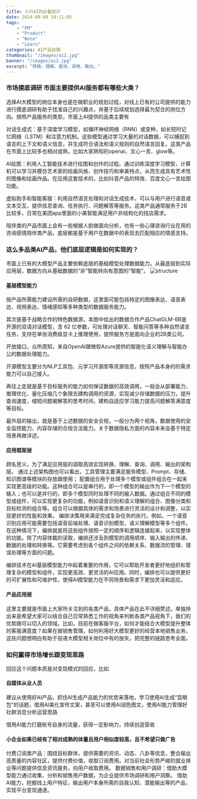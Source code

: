 ```yaml
---
title: 入行AI的必备知识
date: 2024-09-08 10:11:05
tags: 
	- "PM"
	- "Product"
	- "Note"
	- "Learn"
categories: AI产品经理
thumbnail: "/images/ai2.jpg"
banner: "/images/ai2.jpg"
excerpt: "转换、理解、查询、调用、输出。"
---
```



### 市场摸底调研 市面主要提供AI服务都有哪些大类？
选择AI大模型的岗位本身也是在做职业的规划过程，对线上已有的公司提供的能力进行摸底调研有助于找准自己的兴趣点，并基于后续规划选择最为契合的岗位方向。按照产品服务的类型，市面上AI提供的品类主要有

对话生成式：基于深度学习模型，如循环神经网络（RNN）或变种，如长短时记忆网络（LSTM）和注意力机制。这些模型通过学习大量的对话数据，可以捕捉到语言的上下文和语义信息，并生成符合语法和语义规则的自然语言回复。这类产品在市面上比较多也相对成熟，比如大家熟知的openai、文心一言、glow等。

AI绘图：利用人工智能技术进行绘图和创作的过程。通过训练深度学习模型，计算机可以学习并模仿艺术家的绘画风格、创作技巧和审美特点，从而生成具有艺术性的图像和绘画作品。在应用这套技术的，比如抖音产品的特效、百度文心一言绘图功能。

虚拟助手和智能客服：利用自然语言处理和对话生成技术，可以与用户进行语音或文本交互，提供信息查询、任务执行、问题解答等服务。这类产品通常服务于2B比较多，日常在美团app里面的小美智能满足用户非结构化的找店需求。

陪伴类的产品市面上会有一些根据人脸做面向分析，也有一些心理咨询行业在用的咨询感情陪伴类产品，底层都是基于用户在数据中的表现去匹配相应的情感支持。


### 这么多品类AI产品，他们底层逻辑是如何实现的？
市面上已有的大模型产品主要依赖底层的基础模型处理数据能力。从最底层到实际应用层，数据方向从基础数据的“非”智能转向有意图的“智能”。
![structure][image-1]

#### 基层模型能力
按产品所需能力建设所需的自研数据，这里面可能包括特定的图像表达、语音表达、视频表达、情绪感知等多种类型的数据服务能力。 

其次是基于战略合作的特色数据源，本图中给出的数据合作产品ChatGLM-6B是开源的双语对话模型，含 62 亿参数，可处理对话聊天、智能问答等多种自然语言任务，支持在单张消费级显卡上推理使用，提供服务方是面向企业的2B类公司。

开放接口，众所周知，来自OpenAI跟微软Azure提供的智能化语义理解与智能办公的数据处理能力。

开源模型主要分为NLP工具包、元学习开源库等资源信息，按照产品本身的的需求能力可以自己接入。

再往上走就是基于目标服务的能力如何保证数据的高效调用，一般会从部署能力、推理优化、量化压缩几个象限去建构调用的资源，实现减少存储数据的压力，提升查询速度，缩短问题被解答的思考时间，建构自适应学习能力提高问题解答满意度等目标。

最外层的输出，就是基于上述数据的安全合规，一般分为两个视角，数据使用的安全监控能力、内容存储的合规合法能力。关于数据隐私方面的内容未来会基于特定场景再做详述。

#### 应用框架层
顾名思义，为了满足应用层的调取高效实现转换、理解、查询、调用、输出的架构层。
通过上述架构图也可以看出，工具管理主要满足服务模型、Prompt、存储、知识图谱等模块的存放跟使用；
配置组合用于处理多个模型或组件组合在一起来实现更高级的功能。这种组合可以是串行的，即一个模型的输出作为下一个模型的输入；也可以是并行的，即多个模型同时处理不同的输入数据。通过组合不同的模型或组件，可以实现更复杂的功能，例如语音识别和语义理解的组合、图像分类和目标检测的组合等。组合可以根据具体的需求和场景进行灵活的设计和调整，以实现更好的性能和效果。
编排决策用来满足完成复杂任务的执行。例如，一个语音识别应用可能需要包括语音前端处理、语音识别模型、语义理解模型等多个组件。在这种情况下，编排就是将这些组件按照一定的顺序和逻辑连接起来，以实现整体的功能。除了内容体裁的读取，编排还涉及到模型的调用顺序、输入输出的传递、数据的处理和转换等。它需要考虑到各个组件之间的依赖关系、数据流的管理、错误处理等方面的问题。

编排技术在AI基层模型能力中起着重要的作用，它可以帮助开发者更好地组织和管理复杂的模型和组件，实现更高效、更灵活的AI应用。同时，编排也可以提供更好的可扩展性和可维护性，使得AI模型能力在不同场景和需求下更加灵活和适应。


#### 产品应用层
这里主要就是市面上大家所关注到的各类产品，具体产品在此不详细赘述。单独拎出来是希望大家可以结合自己日常熟悉工作的视角来判断各类产品视角下，我们的优势跟可以切入的领域。比如，目前在做客服平台，如何才能结合大模型提升整体的客服满意度？如果在做销售管理，如何利用好大模型更好的经营本地销售业务，这些问题想明白有助于投递大模型相关岗位中有的放矢，把完整的链路思考全面。

### 如何赢得市场增长跟变现思路
回应这个问题本质是对变现模式的回应，比如
#### 自媒体从业人员
建议从使用好AI产品，抓住AI生成产品能力的优势来落地，学习使用AI生成“显眼包”的话题，借用AI美化宣传文案，甚至可以使用AI润色图文，使用AI能力管理好社群消息分析运营思路

借用AI能力打磨账号自身的流量，获得一定影响力，持续创造营收

#### 小企业如果已经有了相对成熟的体量且用户相似度较高，且不希望只做广告
付费订阅类产品：围绕目标群体，提供需要的资讯、动态、八卦等信息，整合输出高质量的内容社区，提供付费价值，收取订阅费用。对当前社会形势严峻的就业择业等问题提供信息资讯服务，向用户收取费用。
数据销售和用户调研：借助大模型能力通过收集、分析和销售用户数据，为企业提供市场调研和用户洞察。
借助AI能力，挖掘线上用户特征，输出用户本身所需的自我认知、潜能输出等的产品，实现平台变现通道。

 

 

 

[image-1]:	/images/catg1.png